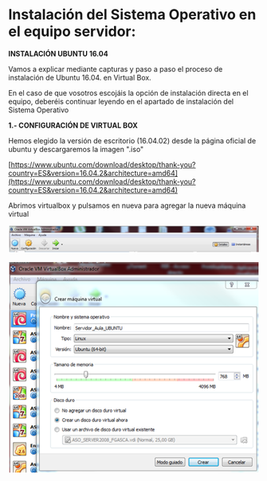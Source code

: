 # Instalación del Sistema Operativo en el equipo servidor:

**INSTALACIÓN UBUNTU 16.04**

Vamos a explicar mediante capturas y paso a paso el proceso de instalación de Ubuntu 16.04. en Virtual Box.

En el caso de que vosotros escojáis la opción de instalación directa en el equipo, deberéis continuar leyendo en el apartado de instalación del Sistema Operativo

**1.- CONFIGURACIÓN DE VIRTUAL BOX**

Hemos elegido la versión de escritorio \(16.04.02\) desde la página oficial de ubuntu y descargaremos la imagen ".iso"

[https://www.ubuntu.com/download/desktop/thank-you?country=ES&version=16.04.2&architecture=amd64](https://www.ubuntu.com/download/desktop/thank-you?country=ES&version=16.04.2&architecture=amd64)

Abrimos virtualbox y pulsamos en nueva para agregar la nueva máquina virtual

![](/assetsa/import.png)

![](/assetsmenu1/import.png)

